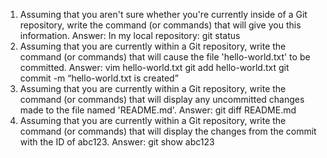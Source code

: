 1.	Assuming that you aren't sure whether you're currently inside of a Git repository, write the command (or commands) that will give you this information.
Answer: In my local repository: git status
2.	Assuming that you are currently within a Git repository, write the command (or commands) that will cause the file 'hello-world.txt' to be committed.
Answer: vim hello-world.txt
	git add hello-world.txt 
git commit -m “hello-world.txt is created”
3.	Assuming that you are currently within a Git repository, write the command (or commands) that will display any uncommitted changes made to the file named 'README.md'.
Answer:  git diff README.md
4.	Assuming that you are currently within a Git repository, write the command (or commands) that will display the changes from the commit with the ID of abc123.
Answer: git show abc123


